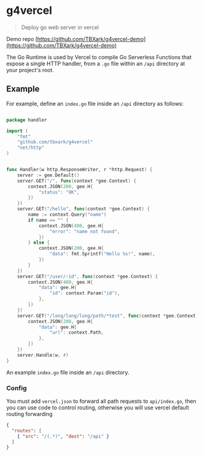 # g4vercel
 
> Deploy go web server in vercel

Demo repo [https://github.com/TBXark/g4vercel-demo](https://github.com/TBXark/g4vercel-demo)

The Go Runtime is used by Vercel to compile Go Serverless Functions that expose a single HTTP handler, from a `.go` file within an `/api` directory at your project's root.


## Example

For example, define an `index.go` file inside an `/api` directory as follows:

```go

package handler

import (
	"fmt"
	"github.com/tbxark/g4vercel"
	"net/http"
)


func Handler(w http.ResponseWriter, r *http.Request) {
	server := gee.Default()
	server.GET("/", func(context *gee.Context) {
		context.JSON(200, gee.H{
			"status": "OK",
		})
	})
	server.GET("/hello", func(context *gee.Context) {
		name := context.Query("name")
		if name == "" {
			context.JSON(400, gee.H{
				"error": "name not found",
			})
		} else {
			context.JSON(200, gee.H{
				"data": fmt.Sprintf("Hello %s!", name),
			})
		}
	})
	server.GET("/user/:id", func(context *gee.Context) {
		context.JSON(400, gee.H{
			"data": gee.H{
				"id": context.Param("id"),
			},
		})
	})
	server.GET("/long/long/long/path/*test", func(context *gee.Context) {
		context.JSON(200, gee.H{
			"data": gee.H{
				"url": context.Path,
			},
		})
	})
	server.Handle(w, r)
}

```

An example `index.go` file inside an `/api` directory.




### Config
You must add `vercel.json` to forward all path requests to `api/index.go`, then you can use code to control routing, otherwise you will use vercel default routing forwarding

```json
{
  "routes": [
    { "src": "/(.*)", "dest": "/api" }
  ]
}
```
